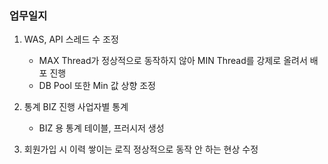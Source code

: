 ### 업무일지

1. WAS, API 스레드 수 조정

   - MAX Thread가 정상적으로 동작하지 않아 MIN Thread를 강제로 올려서 배포 진행
   - DB Pool 또한 Min 값 상향 조정

2. 통계 BIZ 진행 사업자별 통계

   - BIZ 용 통계 테이블, 프러시저 생성

3. 회원가입 시 이력 쌓이는 로직 정상적으로 동작 안 하는 현상 수정
